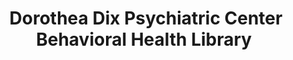 ---
layout: repo
title: "Dorothea Dix Psychiatric Center Behavioral Health Library "
id: 2373
permalink: repos/2373/
---